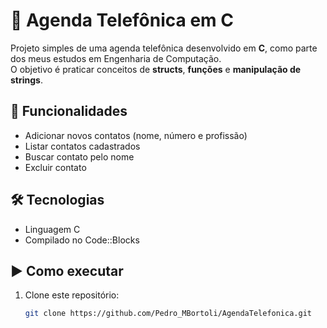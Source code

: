 # 📒 Agenda Telefônica em C

Projeto simples de uma agenda telefônica desenvolvido em **C**, como parte dos meus estudos em Engenharia de Computação.  
O objetivo é praticar conceitos de **structs**, **funções** e **manipulação de strings**.

## 🚀 Funcionalidades
- Adicionar novos contatos (nome, número e profissão)
- Listar contatos cadastrados
- Buscar contato pelo nome
- Excluir contato

## 🛠️ Tecnologias
- Linguagem C
- Compilado no Code::Blocks

## ▶️ Como executar
1. Clone este repositório:
   ```bash
   git clone https://github.com/Pedro_MBortoli/AgendaTelefonica.git
